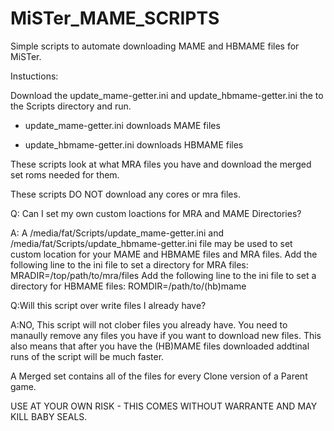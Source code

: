 # MiSTer_MAME_SCRIPTS
Simple scripts to automate downloading MAME and HBMAME files for MiSTer.

Instuctions: 

Download the update_mame-getter.ini and update_hbmame-getter.ini the to the Scripts directory and run.

* update_mame-getter.ini downloads MAME files

* update_hbmame-getter.ini downloads HBMAME files

These scripts look at what MRA files you have and download the merged set roms needed for them. 

These scripts DO NOT download any cores or mra files. 


Q: Can I set my own custom loactions for MRA and MAME Directories? 

A: A /media/fat/Scripts/update_mame-getter.ini and /media/fat/Scripts/update_hbmame-getter.ini file may be used to set custom location for your MAME and HBMAME files and MRA files.
Add the following line to the ini file to set a directory for MRA files: MRADIR=/top/path/to/mra/files
Add the following line to the ini file to set a directory for HBMAME files: ROMDIR=/path/to/(hb)mame

Q:Will this script over write files I already have?

A:NO, This script will not clober files you already have. You need to manaully remove any files you have if you want to download new files. This also means that after you have the (HB)MAME files downloaded addtinal runs of the script will be much faster.

A Merged set contains all of the files for every Clone version of a Parent game.

USE AT YOUR OWN RISK - THIS COMES WITHOUT WARRANTE AND MAY KILL BABY SEALS.
